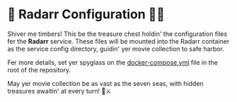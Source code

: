 # 🎥 Radarr Configuration 🏴‍☠️

Shiver me timbers! This be the treasure chest holdin' the configuration files fer the **Radarr** service. These files will be mounted into the Radarr container as the service config directory, guidin' yer movie collection to safe harbor.

Fer more details, set yer spyglass on the [docker-compose.yml](../../docker-compose.yml) file in the root of the repository.

May yer movie collection be as vast as the seven seas, with hidden treasures awaitin' at every turn! 🌊⚔️
